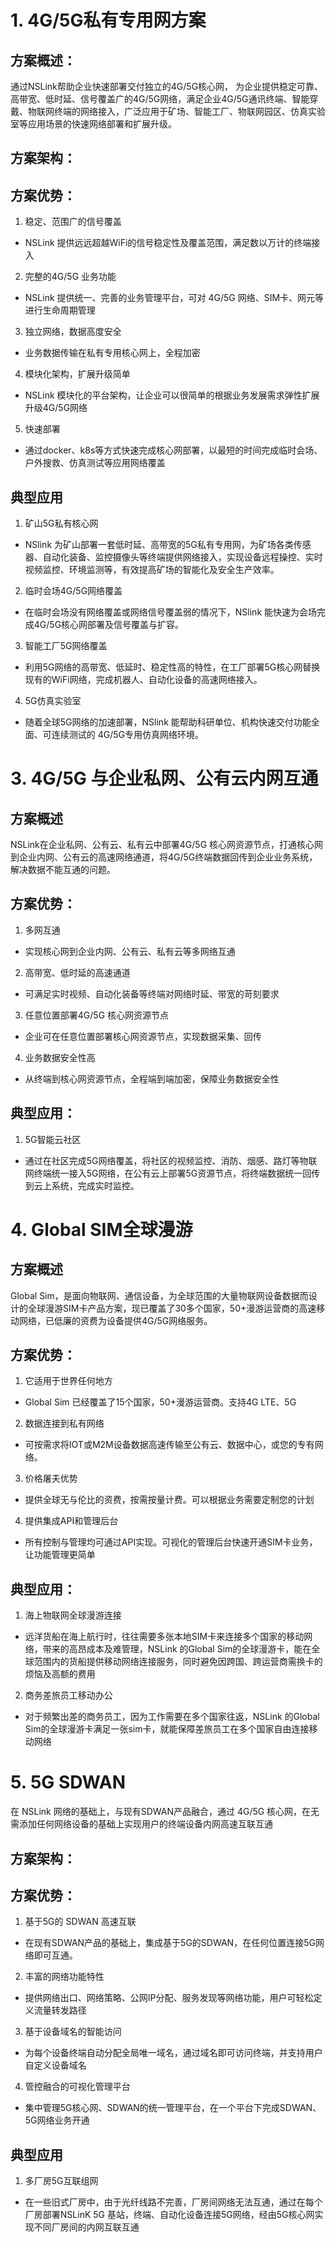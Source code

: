 # 1. 4G/5G私有专用网方案
## 方案概述：
通过NSLink帮助企业快速部署交付独立的4G/5G核心网， 为企业提供稳定可靠、高带宽、低时延、信号覆盖广的4G/5G网络，满足企业4G/5G通讯终端、智能穿戴、物联网终端的网络接入，广泛应用于矿场、智能工厂、物联网园区、仿真实验室等应用场景的快速网络部署和扩展升级。
## 方案架构：

## 方案优势：
1. 稳定、范围广的信号覆盖
- NSLink 提供远远超越WiFi的信号稳定性及覆盖范围，满足数以万计的终端接入
2. 完整的4G/5G 业务功能
- NSLink 提供统一、完善的业务管理平台，可对 4G/5G 网络、SIM卡、网元等进行生命周期管理
3. 独立网络，数据高度安全
- 业务数据传输在私有专用核心网上，全程加密
4. 模块化架构，扩展升级简单
- NSLink 模块化的平台架构，让企业可以很简单的根据业务发展需求弹性扩展升级4G/5G网络
5. 快速部署
- 通过docker、k8s等方式快速完成核心网部署，以最短的时间完成临时会场、户外搜救、仿真测试等应用网络覆盖

## 典型应用
1. 矿山5G私有核心网
- NSlink 为矿山部署一套低时延、高带宽的5G私有专用网，为矿场各类传感器、自动化装备、监控摄像头等终端提供网络接入，实现设备远程操控、实时视频监控、环境监测等，有效提高矿场的智能化及安全生产效率。
2. 临时会场4G/5G网络覆盖
-  在临时会场没有网络覆盖或网络信号覆盖弱的情况下，NSlink 能快速为会场完成4G/5G核心网部署及信号覆盖与扩容。
3. 智能工厂5G网络覆盖
-  利用5G网络的高带宽、低延时、稳定性高的特性，在工厂部署5G核心网替换现有的WiFi网络，完成机器人、自动化设备的高速网络接入。
4. 5G仿真实验室
- 随着全球5G网络的加速部署，NSlink 能帮助科研单位、机构快速交付功能全面、可连续测试的 4G/5G专用仿真网络环境。


# 3. 4G/5G 与企业私网、公有云内网互通
## 方案概述
NSLink在企业私网、公有云、私有云中部署4G/5G 核心网资源节点，打通核心网到企业内网、公有云的高速网络通道，将4G/5G终端数据回传到企业业务系统，解决数据不能互通的问题。

## 方案优势：
1. 多网互通
- 实现核心网到企业内网、公有云、私有云等多网络互通
2. 高带宽、低时延的高速通道
- 可满足实时视频、自动化装备等终端对网络时延、带宽的苛刻要求
3. 任意位置部署4G/5G 核心网资源节点
- 企业可在任意位置部署核心网资源节点，实现数据采集、回传
4. 业务数据安全性高
- 从终端到核心网资源节点，全程端到端加密，保障业务数据安全性

## 典型应用：
1. 5G智能云社区
- 通过在社区完成5G网络覆盖，将社区的视频监控、消防、烟感、路灯等物联网终端统一接入5G网络，在公有云上部署5G资源节点，将终端数据统一回传到云上系统，完成实时监控。


# 4. Global SIM全球漫游
## 方案概述
Global Sim，是面向物联网、通信设备，为全球范围的大量物联网设备数据而设计的全球漫游SIM卡产品方案，现已覆盖了30多个国家，50+漫游运营商的高速移动网络，已低廉的资费为设备提供4G/5G网络服务。
## 方案优势：
1. 它适用于世界任何地方
- Global Sim 已经覆盖了15个国家，50+漫游运营商。支持4G LTE、5G
2. 数据连接到私有网络
- 可按需求将IOT或M2M设备数据高速传输至公有云、数据中心，或您的专有网络。
3. 价格屠夫优势
- 提供全球无与伦比的资费，按需按量计费。可以根据业务需要定制您的计划
4. 提供集成API和管理后台
- 所有控制与管理均可通过API实现。可视化的管理后台快速开通SIM卡业务，让功能管理更简单

## 典型应用：

1. 海上物联网全球漫游连接
- 远洋货船在海上航行时，往往需要多张本地SIM卡来连接多个国家的移动网络，带来的高昂成本及难管理，NSLink 的Global Sim的全球漫游卡，能在全球范围内的货船提供移动网络连接服务，同时避免因跨国、跨运营商需换卡的烦恼及高额的费用

2. 商务差旅员工移动办公
- 对于频繁出差的商务员工，因为工作需要在多个国家往返，NSLink 的Global Sim的全球漫游卡满足一张sim卡，就能保障差旅员工在多个国家自由连接移动网络

# 5. 5G SDWAN

在 NSLink 网络的基础上，与现有SDWAN产品融合，通过 4G/5G 核心网，在无需添加任何网络设备的基础上实现用户的终端设备内网高速互联互通
## 方案架构：

## 方案优势：
1. 基于5G的 SDWAN 高速互联
- 在现有SDWAN产品的基础上，集成基于5G的SDWAN，在任何位置连接5G网络即可互通。
2. 丰富的网络功能特性
- 提供网络出口、网络策略、公网IP分配、服务发现等网络功能，用户可轻松定义流量转发路径
3. 基于设备域名的智能访问
- 为每个设备终端自动分配全局唯一域名，通过域名即可访问终端，并支持用户自定义设备域名
4. 管控融合的可视化管理平台
- 集中管理5G核心网、SDWAN的统一管理平台，在一个平台下完成SDWAN、5G网络业务开通

## 典型应用

1. 多厂房5G互联组网
- 在一些旧式厂房中，由于光纤线路不完善，厂房间网络无法互通，通过在每个厂房部署NSLinK 5G 基站，终端、自动化设备连接5G网络，经由5G核心网实现不同厂房间的内网互联互通


